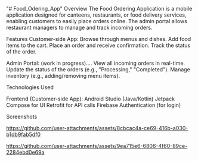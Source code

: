 "# Food_Odering_App" 
Overview
The Food Ordering Application is a mobile application designed for canteens, restaurants, or food delivery services, enabling customers to easily place orders online. The admin portal allows restaurant managers to manage and track incoming orders.

Features
Customer-side App:
Browse through menus and dishes.
Add food items to the cart.
Place an order and receive confirmation.
Track the status of the order.

Admin Portal: (work in progress)....
View all incoming orders in real-time.
Update the status of the orders (e.g., "Processing," "Completed").
Manage inventory (e.g., adding/removing menu items).

Technologies Used

Frontend (Customer-side App):
Android Studio (Java/Kotlin)
Jetpack Compose for UI
Retrofit for API calls
Firebase Authentication (for login)

Screenshots


https://github.com/user-attachments/assets/8cbcac4a-ce69-416b-a030-b1db9fab5df0



https://github.com/user-attachments/assets/9ea715e6-6806-4f60-89ce-2284ebd0e69a


